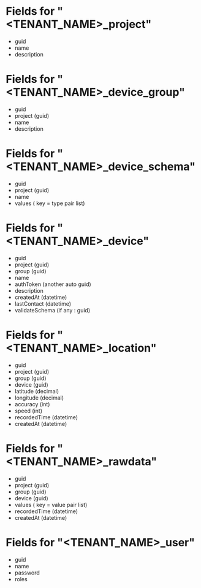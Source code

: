 
# Fields for "<TENANT_NAME>_project"

- guid
- name
- description

# Fields for "<TENANT_NAME>_device_group"

- guid
- project (guid)
- name
- description

# Fields for "<TENANT_NAME>_device_schema"

- guid
- project (guid)
- name
- values ( key = type pair list)

# Fields for "<TENANT_NAME>_device"

- guid
- project (guid)
- group (guid)
- name
- authToken (another auto guid) 
- description
- createdAt (datetime)
- lastContact (datetime)
- validateSchema (if any : guid)

# Fields for "<TENANT_NAME>_location"

- guid
- project (guid)
- group (guid)
- device (guid)
- latitude (decimal)
- longitude (decimal)
- accuracy (int)
- speed (int)
- recordedTime (datetime)
- createdAt (datetime)

# Fields for "<TENANT_NAME>_rawdata"

- guid
- project (guid)
- group (guid)
- device (guid)
- values ( key = value pair list)
- recordedTime (datetime)
- createdAt (datetime)

# Fields for "<TENANT_NAME>_user"

- guid
- name
- password
- roles
